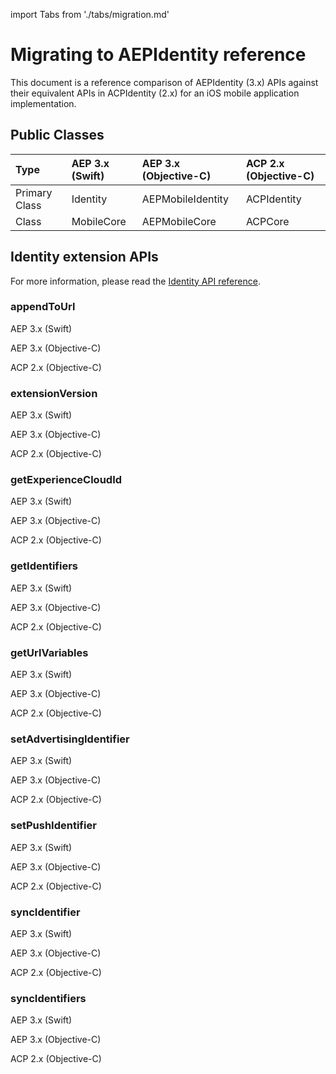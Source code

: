 import Tabs from './tabs/migration.md'

# Migrating to AEPIdentity reference

This document is a reference comparison of AEPIdentity (3.x) APIs against their equivalent APIs in ACPIdentity (2.x) for an iOS mobile application implementation.

## Public Classes

| Type | AEP 3.x (Swift) | AEP 3.x (Objective-C) | ACP 2.x (Objective-C) |
| :--- | :--- | :--- | :--- |
| Primary Class | Identity | AEPMobileIdentity | ACPIdentity |
| Class | MobileCore | AEPMobileCore | ACPCore |

## Identity extension APIs

For more information, please read the [Identity API reference](api-reference.md).

### appendToUrl

<TabsBlock orientation="horizontal" slots="heading, content" repeat="3"/>

AEP 3.x (Swift)

<Tabs query="platform=aep-swift&api=append-to-url"/>

AEP 3.x (Objective-C)

<Tabs query="platform=aep-objc&api=append-to-url"/>

ACP 2.x (Objective-C)

<Tabs query="platform=acp-objc&api=append-to-url"/>

### extensionVersion

<TabsBlock orientation="horizontal" slots="heading, content" repeat="3"/>

AEP 3.x (Swift)

<Tabs query="platform=aep-swift&api=extension-version"/>

AEP 3.x (Objective-C)

<Tabs query="platform=aep-objc&api=extension-version"/>

ACP 2.x (Objective-C)

<Tabs query="platform=acp-objc&api=extension-version"/>

### getExperienceCloudId

<TabsBlock orientation="horizontal" slots="heading, content" repeat="3"/>

AEP 3.x (Swift)

<Tabs query="platform=aep-swift&api=get-experience-cloud-id"/>

AEP 3.x (Objective-C)

<Tabs query="platform=aep-objc&api=get-experience-cloud-id"/>

ACP 2.x (Objective-C)

<Tabs query="platform=acp-objc&api=get-experience-cloud-id"/>

### getIdentifiers

<TabsBlock orientation="horizontal" slots="heading, content" repeat="3"/>

AEP 3.x (Swift)

<Tabs query="platform=aep-swift&api=get-identifiers"/>

AEP 3.x (Objective-C)

<Tabs query="platform=aep-objc&api=get-identifiers"/>

ACP 2.x (Objective-C)

<Tabs query="platform=acp-objc&api=get-identifiers"/>

### getUrlVariables

<TabsBlock orientation="horizontal" slots="heading, content" repeat="3"/>

AEP 3.x (Swift)

<Tabs query="platform=aep-swift&api=get-url-variables"/>

AEP 3.x (Objective-C)

<Tabs query="platform=aep-objc&api=get-url-variables"/>

ACP 2.x (Objective-C)

<Tabs query="platform=acp-objc&api=get-url-variables"/>

### setAdvertisingIdentifier

<TabsBlock orientation="horizontal" slots="heading, content" repeat="3"/>

AEP 3.x (Swift)

<Tabs query="platform=aep-swift&api=set-advertising-identifier"/>

AEP 3.x (Objective-C)

<Tabs query="platform=aep-objc&api=set-advertising-identifier"/>

ACP 2.x (Objective-C)

<Tabs query="platform=acp-objc&api=set-advertising-identifier"/>

### setPushIdentifier

<TabsBlock orientation="horizontal" slots="heading, content" repeat="3"/>

AEP 3.x (Swift)

<Tabs query="platform=aep-swift&api=set-push-identifier"/>

AEP 3.x (Objective-C)

<Tabs query="platform=aep-objc&api=set-push-identifier"/>

ACP 2.x (Objective-C)

<Tabs query="platform=acp-objc&api=set-push-identifier"/>

### syncIdentifier

<TabsBlock orientation="horizontal" slots="heading, content" repeat="3"/>

AEP 3.x (Swift)

<Tabs query="platform=aep-swift&api=sync-identifier"/>

AEP 3.x (Objective-C)

<Tabs query="platform=aep-objc&api=sync-identifier"/>

ACP 2.x (Objective-C)

<Tabs query="platform=acp-objc&api=sync-identifier"/>

### syncIdentifiers

<TabsBlock orientation="horizontal" slots="heading, content" repeat="3"/>

AEP 3.x (Swift)

<Tabs query="platform=aep-swift&api=sync-identifiers"/>

AEP 3.x (Objective-C)

<Tabs query="platform=aep-objc&api=sync-identifiers"/>

ACP 2.x (Objective-C)

<Tabs query="platform=acp-objc&api=sync-identifiers"/>
